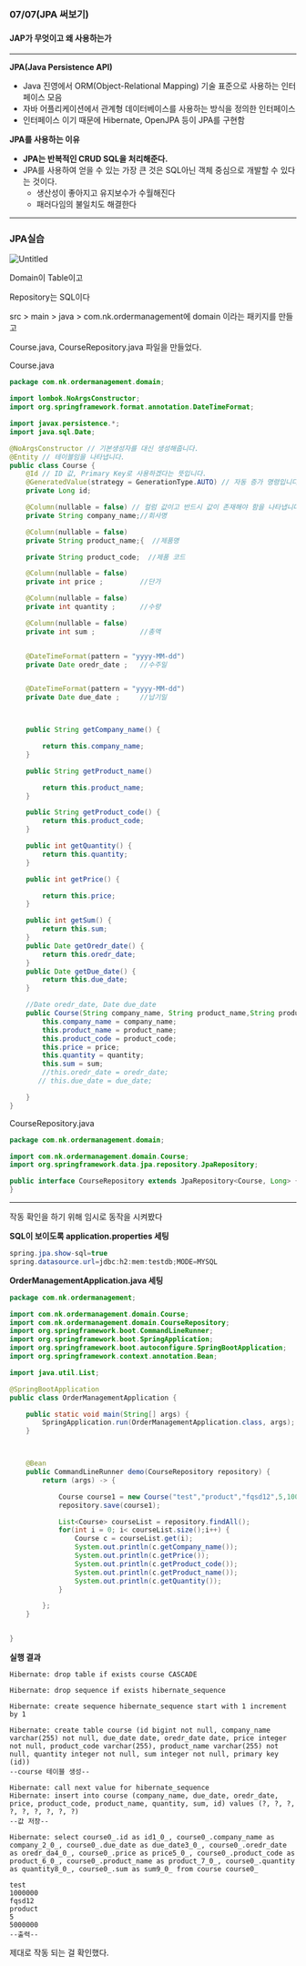 ### 07/07(JPA 써보기)



#### JAP가 무엇이고 왜 사용하는가

---

**JPA(Java Persistence API)**

+ Java 진영에서 ORM(Object-Relational Mapping) 기술 표준으로 사용하는 인터페이스 모음
+ 자바 어플리케이션에서 관계형 데이터베이스를 사용하는 방식을 정의한 인터페이스
+ 인터페이스 이기 때문에 Hibernate, OpenJPA 등이 JPA를 구현함

**JPA를 사용하는 이유**

*  **JPA는 반복적인 CRUD SQL을 처리해준다.**
*  JPA를 사용하여 얻을 수 있는 가장 큰 것은 SQL아닌 객체 중심으로 개발할 수 있다는 것이다. 
   + 생산성이 좋아지고 유지보수가 수월해진다
   + 패러다임의 불일치도 해결한다

---

### JPA실습

![Untitled](C:/Users/runed/Desktop/OrderManagement/README.assets/Untitled.png)

Domain이 Table이고

Repository는 SQL이다



src > main > java > com.nk.ordermanagement에 domain 이라는 패키지를 만들고

Course.java, CourseRepository.java 파일을 만들었다.



Course.java

```java
package com.nk.ordermanagement.domain;

import lombok.NoArgsConstructor;
import org.springframework.format.annotation.DateTimeFormat;

import javax.persistence.*;
import java.sql.Date;

@NoArgsConstructor // 기본생성자를 대신 생성해줍니다.
@Entity // 테이블임을 나타냅니다.
public class Course {
    @Id // ID 값, Primary Key로 사용하겠다는 뜻입니다.
    @GeneratedValue(strategy = GenerationType.AUTO) // 자동 증가 명령입니다.
    private Long id;

    @Column(nullable = false) // 컬럼 값이고 반드시 값이 존재해야 함을 나타냅니다.
    private String company_name;//회사명

    @Column(nullable = false)
    private String product_name;{  //제품명

    private String product_code;  //제품 코드

    @Column(nullable = false)
    private int price ;  		//단가

    @Column(nullable = false)
    private int quantity ;		//수량

    @Column(nullable = false)
    private int sum ;			//총액


    @DateTimeFormat(pattern = "yyyy-MM-dd")
    private Date oredr_date ;	//수주일


    @DateTimeFormat(pattern = "yyyy-MM-dd")
    private Date due_date ;		//납기일



    public String getCompany_name() {

        return this.company_name;
    }

    public String getProduct_name() 

        return this.product_name;
    }

    public String getProduct_code() {
        return this.product_code;
    }

    public int getQuantity() {
        return this.quantity;
    }

    public int getPrice() {

        return this.price;
    }

    public int getSum() {
        return this.sum;
    }
    public Date getOredr_date() {
        return this.oredr_date;
    }
    public Date getDue_date() {
        return this.due_date;
    }

    //Date oredr_date, Date due_date
    public Course(String company_name, String product_name,String product_code,int quantity,int price,int sum) {
        this.company_name = company_name;
        this.product_name = product_name;
        this.product_code = product_code;
        this.price = price;
        this.quantity = quantity;
        this.sum = sum;
        //this.oredr_date = oredr_date;
       // this.due_date = due_date;

    }
}

```



CourseRepository.java

```java
package com.nk.ordermanagement.domain;

import com.nk.ordermanagement.domain.Course;
import org.springframework.data.jpa.repository.JpaRepository;

public interface CourseRepository extends JpaRepository<Course, Long> {
}

```

----



작동 확인을 하기 위해 임시로 동작을 시켜봤다

**SQL이 보이도록 application.properties 세팅**

```java
spring.jpa.show-sql=true
spring.datasource.url=jdbc:h2:mem:testdb;MODE=MYSQL
```



**OrderManagementApplication.java 세팅**

```java
package com.nk.ordermanagement;

import com.nk.ordermanagement.domain.Course;
import com.nk.ordermanagement.domain.CourseRepository;
import org.springframework.boot.CommandLineRunner;
import org.springframework.boot.SpringApplication;
import org.springframework.boot.autoconfigure.SpringBootApplication;
import org.springframework.context.annotation.Bean;

import java.util.List;

@SpringBootApplication
public class OrderManagementApplication {

    public static void main(String[] args) {
        SpringApplication.run(OrderManagementApplication.class, args);
    }



    @Bean
    public CommandLineRunner demo(CourseRepository repository) {
        return (args) -> {

            Course course1 = new Course("test","product","fqsd12",5,1000000,5000000);
            repository.save(course1);

            List<Course> courseList = repository.findAll();
            for(int i = 0; i< courseList.size();i++) {
                Course c = courseList.get(i);
                System.out.println(c.getCompany_name());
                System.out.println(c.getPrice());
                System.out.println(c.getProduct_code());
                System.out.println(c.getProduct_name());
                System.out.println(c.getQuantity());
            }

        };
    }


}
```



**실행 결과**

```
Hibernate: drop table if exists course CASCADE 

Hibernate: drop sequence if exists hibernate_sequence

Hibernate: create sequence hibernate_sequence start with 1 increment by 1

Hibernate: create table course (id bigint not null, company_name varchar(255) not null, due_date date, oredr_date date, price integer not null, product_code varchar(255), product_name varchar(255) not null, quantity integer not null, sum integer not null, primary key (id))
--course 테이블 생성--

Hibernate: call next value for hibernate_sequence
Hibernate: insert into course (company_name, due_date, oredr_date, price, product_code, product_name, quantity, sum, id) values (?, ?, ?, ?, ?, ?, ?, ?, ?)
--값 저장--

Hibernate: select course0_.id as id1_0_, course0_.company_name as company_2_0_, course0_.due_date as due_date3_0_, course0_.oredr_date as oredr_da4_0_, course0_.price as price5_0_, course0_.product_code as product_6_0_, course0_.product_name as product_7_0_, course0_.quantity as quantity8_0_, course0_.sum as sum9_0_ from course course0_

test
1000000
fqsd12
product
5
5000000
--출력--
```

제대로 작동 되는 걸 확인했다.

